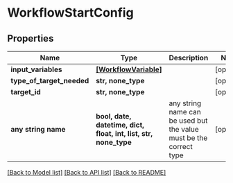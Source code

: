 # WorkflowStartConfig


## Properties
Name | Type | Description | Notes
------------ | ------------- | ------------- | -------------
**input_variables** | [**[WorkflowVariable]**](WorkflowVariable.md) |  | [optional] 
**type_of_target_needed** | **str, none_type** |  | [optional] 
**target_id** | **str, none_type** |  | [optional] 
**any string name** | **bool, date, datetime, dict, float, int, list, str, none_type** | any string name can be used but the value must be the correct type | [optional]

[[Back to Model list]](../README.md#documentation-for-models) [[Back to API list]](../README.md#documentation-for-api-endpoints) [[Back to README]](../README.md)


